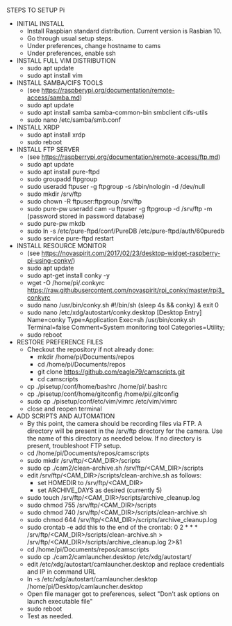 STEPS TO SETUP Pi

* INITIAL INSTALL 
  * Install Raspbian standard distribution. Current version is Rasbian 10.
  * Go through usual setup steps.
  * Under preferences, change hostname to cams
  * Under preferences, enable ssh
* INSTALL FULL VIM DISTRIBUTION
  * sudo apt update
  * sudo apt install vim
* INSTALL SAMBA/CIFS TOOLS
  * (see https://raspberypi.org/documentation/remote-access/samba.md)
  * sudo apt update
  * sudo apt install samba samba-common-bin smbclient cifs-utils
  * sudo nano /etc/samba/smb.conf
    <update workgroup to RIVERS>
* INSTALL XRDP
  * sudo apt install xrdp
  * sudo reboot
* INSTALL FTP SERVER
  * (see https://raspberrypi.org/documentation/remote-access/ftp.md)
  * sudo apt update
  * sudo apt install pure-ftpd
  * sudo groupadd ftpgroup
  * sudo useradd ftpuser -g ftpgroup -s /sbin/nologin -d /dev/null
  * sudo mkdir /srv/ftp
  * sudo chown -R ftpuser:ftpgroup /srv/ftp
  * sudo pure-pw useradd cam -u ftpuser -g ftpgroup -d /srv/ftp -m
    (password stored in password database)
  * sudo pure-pw mkdb
  * sudo ln -s /etc/pure-ftpd/conf/PureDB /etc/pure-ftpd/auth/60puredb
  * sudo service pure-ftpd restart
* INSTALL RESOURCE MONITOR
  * (see https://novaspirit.com/2017/02/23/desktop-widget-raspberry-pi-using-conky/)
  * sudo apt update
  * sudo apt-get install conky -y
  * wget -O /home/pi/.conkyrc https://raw.githubusercontent.com/novaspirit/rpi_conky/master/rpi3_conkyrc
  * sudo nano /usr/bin/conky.sh
    #!/bin/sh
    (sleep 4s && conky) &
    exit 0
  * sudo nano /etc/xdg/autostart/conky.desktop
    [Desktop Entry]
    Name=conky
    Type=Application
    Exec=sh /usr/bin/conky.sh
    Terminal=false
    Comment=System monitoring tool
    Categories=Utility;
  * sudo reboot
* RESTORE PREFERENCE FILES
  * Checkout the repository if not already done:
    * mkdir /home/pi/Documents/repos
    * cd /home/pi/Documents/repos
    * git clone https://github.com/eagle79/camscripts.git
    * cd camscripts
  * cp ./pisetup/conf/home/bashrc /home/pi/.bashrc
  * cp ./pisetup/conf/home/gitconfig /home/pi/.gitconfig
  * sudo cp ./pisetup/conf/etc/vim/vimrc /etc/vim/vimrc
  * close and reopen terminal
* ADD SCRIPTS AND AUTOMATION
  * By this point, the camera should be recording files via FTP. A directory
    will be present in the /srv/ftp directory for the camera. Use the name
    of this directory as needed below. If no directory is present, 
    troubleshoot FTP setup.
  * cd /home/pi/Documents/repos/camscripts
  * sudo mkdir /srv/ftp/<CAM_DIR>/scripts
  * sudo cp ./cam2/clean-archive.sh /srv/ftp/<CAM_DIR>/scripts
  * edit /srv/ftp/<CAM_DIR>/scripts/clean-archive.sh as follows:
    * set HOMEDIR to /srv/ftp/<CAM_DIR>
    * set ARCHIVE_DAYS as desired (currently 5)
  * sudo touch /srv/ftp/<CAM_DIR>/scripts/archive_cleanup.log
  * sudo chmod 755 /srv/ftp/<CAM_DIR>/scripts
  * sudo chmod 740 /srv/ftp/<CAM_DIR>/scripts/clean-archive.sh
  * sudo chmod 644 /srv/ftp/<CAM_DIR>/scripts/archive_cleanup.log
  * sudo crontab -e
    add this to the end of the crontab:
    0 2 * * * /srv/ftp/<CAM_DIR>/scripts/clean-archive.sh > /srv/ftp/<CAM_DIR>/scripts/archive_cleanup.log 2>&1
  * cd /home/pi/Documents/repos/camscripts
  * sudo cp ./cam2/camlauncher.desktop /etc/xdg/autostart/
  * edit /etc/xdg/autostart/camlauncher.desktop and replace credentials and
    IP in command URL
  * ln -s /etc/xdg/autostart/camlauncher.desktop /home/pi/Desktop/camlauncher.desktop
  * Open file manager got to preferences, select "Don't ask options on launch
    executable file"
  * sudo reboot
  * Test as needed.

